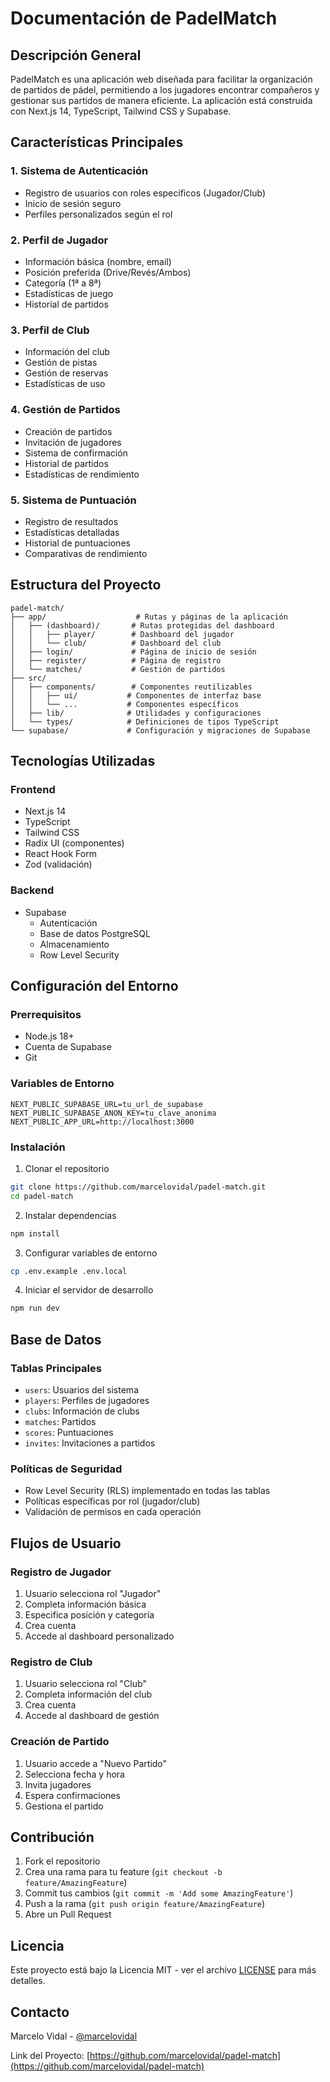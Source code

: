 # Documentación de PadelMatch

## Descripción General
PadelMatch es una aplicación web diseñada para facilitar la organización de partidos de pádel, permitiendo a los jugadores encontrar compañeros y gestionar sus partidos de manera eficiente. La aplicación está construida con Next.js 14, TypeScript, Tailwind CSS y Supabase.

## Características Principales

### 1. Sistema de Autenticación
- Registro de usuarios con roles específicos (Jugador/Club)
- Inicio de sesión seguro
- Perfiles personalizados según el rol

### 2. Perfil de Jugador
- Información básica (nombre, email)
- Posición preferida (Drive/Revés/Ambos)
- Categoría (1ª a 8ª)
- Estadísticas de juego
- Historial de partidos

### 3. Perfil de Club
- Información del club
- Gestión de pistas
- Gestión de reservas
- Estadísticas de uso

### 4. Gestión de Partidos
- Creación de partidos
- Invitación de jugadores
- Sistema de confirmación
- Historial de partidos
- Estadísticas de rendimiento

### 5. Sistema de Puntuación
- Registro de resultados
- Estadísticas detalladas
- Historial de puntuaciones
- Comparativas de rendimiento

## Estructura del Proyecto

```
padel-match/
├── app/                    # Rutas y páginas de la aplicación
│   ├── (dashboard)/       # Rutas protegidas del dashboard
│   │   ├── player/        # Dashboard del jugador
│   │   └── club/          # Dashboard del club
│   ├── login/             # Página de inicio de sesión
│   ├── register/          # Página de registro
│   └── matches/           # Gestión de partidos
├── src/
│   ├── components/        # Componentes reutilizables
│   │   ├── ui/           # Componentes de interfaz base
│   │   └── ...           # Componentes específicos
│   ├── lib/              # Utilidades y configuraciones
│   └── types/            # Definiciones de tipos TypeScript
└── supabase/             # Configuración y migraciones de Supabase
```

## Tecnologías Utilizadas

### Frontend
- Next.js 14
- TypeScript
- Tailwind CSS
- Radix UI (componentes)
- React Hook Form
- Zod (validación)

### Backend
- Supabase
  - Autenticación
  - Base de datos PostgreSQL
  - Almacenamiento
  - Row Level Security

## Configuración del Entorno

### Prerrequisitos
- Node.js 18+
- Cuenta de Supabase
- Git

### Variables de Entorno
```env
NEXT_PUBLIC_SUPABASE_URL=tu_url_de_supabase
NEXT_PUBLIC_SUPABASE_ANON_KEY=tu_clave_anonima
NEXT_PUBLIC_APP_URL=http://localhost:3000
```

### Instalación
1. Clonar el repositorio
```bash
git clone https://github.com/marcelovidal/padel-match.git
cd padel-match
```

2. Instalar dependencias
```bash
npm install
```

3. Configurar variables de entorno
```bash
cp .env.example .env.local
```

4. Iniciar el servidor de desarrollo
```bash
npm run dev
```

## Base de Datos

### Tablas Principales
- `users`: Usuarios del sistema
- `players`: Perfiles de jugadores
- `clubs`: Información de clubs
- `matches`: Partidos
- `scores`: Puntuaciones
- `invites`: Invitaciones a partidos

### Políticas de Seguridad
- Row Level Security (RLS) implementado en todas las tablas
- Políticas específicas por rol (jugador/club)
- Validación de permisos en cada operación

## Flujos de Usuario

### Registro de Jugador
1. Usuario selecciona rol "Jugador"
2. Completa información básica
3. Especifica posición y categoría
4. Crea cuenta
5. Accede al dashboard personalizado

### Registro de Club
1. Usuario selecciona rol "Club"
2. Completa información del club
3. Crea cuenta
4. Accede al dashboard de gestión

### Creación de Partido
1. Usuario accede a "Nuevo Partido"
2. Selecciona fecha y hora
3. Invita jugadores
4. Espera confirmaciones
5. Gestiona el partido

## Contribución
1. Fork el repositorio
2. Crea una rama para tu feature (`git checkout -b feature/AmazingFeature`)
3. Commit tus cambios (`git commit -m 'Add some AmazingFeature'`)
4. Push a la rama (`git push origin feature/AmazingFeature`)
5. Abre un Pull Request

## Licencia
Este proyecto está bajo la Licencia MIT - ver el archivo [LICENSE](LICENSE) para más detalles.

## Contacto
Marcelo Vidal - [@marcelovidal](https://github.com/marcelovidal)

Link del Proyecto: [https://github.com/marcelovidal/padel-match](https://github.com/marcelovidal/padel-match) 